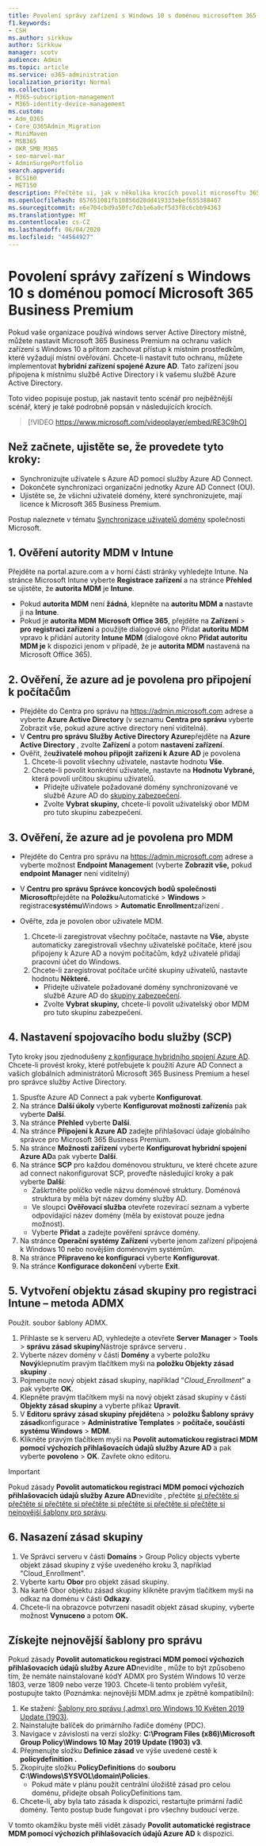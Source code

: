 ```yaml
---
title: Povolení správy zařízení s Windows 10 s doménou microsoftem 365 pro firmy
f1.keywords:
- CSH
ms.author: sirkkuw
author: Sirkkuw
manager: scotv
audience: Admin
ms.topic: article
ms.service: o365-administration
localization_priority: Normal
ms.collection:
- M365-subscription-management
- M365-identity-device-management
ms.custom:
- Adm_O365
- Core_O365Admin_Migration
- MiniMaven
- MSB365
- OKR_SMB_M365
- seo-marvel-mar
- AdminSurgePortfolio
search.appverid:
- BCS160
- MET150
description: Přečtěte si, jak v několika krocích povolit microsoftu 365 ochranu místních zařízení se systémem Windows 10 připojenými k adresáři A active Directory.
ms.openlocfilehash: 857651081fb10856d28dd419333ebef655388407
ms.sourcegitcommit: e6e704cbd9a50fc7db1e6a0cf5d3f8c6cbb94363
ms.translationtype: MT
ms.contentlocale: cs-CZ
ms.lasthandoff: 06/04/2020
ms.locfileid: "44564927"
---
```

# <a name="enable-domain-joined-windows-10-devices-to-be-managed-by-microsoft-365-business-premium"></a>Povolení správy zařízení s Windows 10 s doménou pomocí Microsoft 365 Business Premium

Pokud vaše organizace používá windows server Active Directory místně, můžete nastavit Microsoft 365 Business Premium na ochranu vašich zařízení s Windows 10 a přitom zachovat přístup k místním prostředkům, které vyžadují místní ověřování.
Chcete-li nastavit tuto ochranu, můžete implementovat **hybridní zařízení spojené Azure AD**. Tato zařízení jsou připojena k místnímu službě Active Directory i k vašemu službě Azure Active Directory.

Toto video popisuje postup, jak nastavit tento scénář pro nejběžnější scénář, který je také podrobně popsán v následujících krocích.

> [!VIDEO https://www.microsoft.com/videoplayer/embed/RE3C9hO]
  

## <a name="before-you-get-started-make-sure-you-complete-these-steps"></a>Než začnete, ujistěte se, že provedete tyto kroky:
- Synchronizujte uživatele s Azure AD pomocí služby Azure AD Connect.
- Dokončete synchronizaci organizační jednotky Azure AD Connect (OU).
- Ujistěte se, že všichni uživatelé domény, které synchronizujete, mají licence k Microsoft 365 Business Premium.

Postup naleznete v tématu [Synchronizace uživatelů domény](manage-domain-users.md) společnosti Microsoft.

## <a name="1-verify-mdm-authority-in-intune"></a>1. Ověření autority MDM v Intune

Přejděte na portal.azure.com a v horní části stránky vyhledejte Intune.
Na stránce Microsoft Intune vyberte **Registrace zařízení** a na stránce **Přehled** se ujistěte, že **autorita MDM** je **Intune**.

- Pokud **autorita MDM** není **žádná**, klepněte na **autoritu MDM a** nastavte ji na **Intune**.
- Pokud je **autorita MDM** **Microsoft Office 365**, přejděte na **Zařízení**  >  **pro registraci zařízení** a použijte dialogové okno Přidat **autoritu MDM** vpravo k přidání autority **Intune MDM** (dialogové okno **Přidat autoritu MDM je** k dispozici jenom v případě, že je **autorita MDM** nastavená na Microsoft Office 365).

## <a name="2-verify-azure-ad-is-enabled-for-joining-computers"></a>2. Ověření, že azure ad je povolena pro připojení k počítačům

- Přejděte do Centra pro správu na <a href="https://go.microsoft.com/fwlink/p/?linkid=2024339" target="_blank">https://admin.microsoft.com</a> adrese a vyberte **Azure Active Directory** (v seznamu **Centra pro správu** vyberte Zobrazit vše, pokud azure active directory není viditelná). 
- V **Centru pro správu Služby Active Directory Azure**přejděte na **Azure Active Directory** , zvolte **Zařízení** a potom **nastavení zařízení**.
- Ověřit, že**uživatelé mohou připojit zařízení k Azure AD** je povolena 
    1. Chcete-li povolit všechny uživatele, nastavte hodnotu **Vše**.
    2. Chcete-li povolit konkrétní uživatele, nastavte na **Hodnotu Vybrané,** která povolí určitou skupinu uživatelů.
        - Přidejte uživatele požadované domény synchronizované ve službě Azure AD do [skupiny zabezpečení](../admin/create-groups/create-groups.md).
        - Zvolte **Vybrat skupiny,** chcete-li povolit uživatelský obor MDM pro tuto skupinu zabezpečení.

## <a name="3-verify-azure-ad-is-enabled-for-mdm"></a>3. Ověření, že azure ad je povolena pro MDM

- Přejděte do Centra pro správu na <a href="https://go.microsoft.com/fwlink/p/?linkid=2024339" target="_blank">https://admin.microsoft.com</a> adrese a vyberte možnost **Endpoint Managemen**t (vyberte **Zobrazit vše,** pokud **endpoint Manager** není viditelný)
- V **Centru pro správu Správce koncových bodů společnosti Microsoft**přejděte na **Položku**Automatické  >  **Windows**  >  registrace**systému**Windows  >  **Automatic Enrollment**zařízení .
- Ověřte, zda je povolen obor uživatele MDM.

    1. Chcete-li zaregistrovat všechny počítače, nastavte na **Vše,** abyste automaticky zaregistrovali všechny uživatelské počítače, které jsou připojeny k Azure AD a novým počítačům, když uživatelé přidají pracovní účet do Windows.
    2. Chcete-li zaregistrovat počítače určité skupiny uživatelů, nastavte hodnotu **Některé.**
        -  Přidejte uživatele požadované domény synchronizované ve službě Azure AD do [skupiny zabezpečení](../admin/create-groups/create-groups.md).
        -  Zvolte **Vybrat skupiny,** chcete-li povolit uživatelský obor MDM pro tuto skupinu zabezpečení.

## <a name="4-set-up-service-connection-point-scp"></a>4. Nastavení spojovacího bodu služby (SCP)

Tyto kroky jsou zjednodušeny [z konfigurace hybridního spojení Azure AD](https://docs.microsoft.com/azure/active-directory/devices/hybrid-azuread-join-managed-domains#configure-hybrid-azure-ad-join). Chcete-li provést kroky, které potřebujete k použití Azure AD Connect a vašich globálních administrátorů Microsoft 365 Business Premium a hesel pro správce služby Active Directory.

1.  Spusťte Azure AD Connect a pak vyberte **Konfigurovat**.
2.  Na stránce **Další úkoly** vyberte **Konfigurovat možnosti zařízení**a pak vyberte **Další**.
3.  Na stránce **Přehled** vyberte **Další**.
4.  Na stránce **Připojení k Azure AD** zadejte přihlašovací údaje globálního správce pro Microsoft 365 Business Premium.
5.  Na stránce **Možnosti zařízení** vyberte **Konfigurovat hybridní spojení Azure AD**a pak vyberte **Další**.
6.  Na stránce **SCP** pro každou doménovou strukturu, ve které chcete azure ad connect nakonfigurovat SCP, proveďte následující kroky a pak vyberte **Další**:
    - Zaškrtněte políčko vedle názvu doménové struktury. Doménová struktura by měla být název domény služby AD.
    - Ve sloupci **Ověřovací služba** otevřete rozevírací seznam a vyberte odpovídající název domény (měla by existovat pouze jedna možnost).
    - Vyberte **Přidat** a zadejte pověření správce domény.  
7.  Na stránce **Operační systémy Zařízení** vyberte jenom zařízení připojená k Windows 10 nebo novějším doménovým systémům.
8.  Na stránce **Připraveno ke konfiguraci** vyberte **Konfigurovat**.
9.  Na stránce **Konfigurace dokončení** vyberte **Exit**.


## <a name="5-create-a-gpo-for-intune-enrollment--admx-method"></a>5. Vytvoření objektu zásad skupiny pro registraci Intune – metoda ADMX

Použít. soubor šablony ADMX.

1.  Přihlaste se k serveru AD, vyhledejte a otevřete **Server Manager**  >  **Tools**  >  **správu zásad skupiny**Nástroje správce serveru .
2.  Vyberte název domény v části **Domény** a vyberte položku **Nový**klepnutím pravým tlačítkem myši na **položku Objekty zásad skupiny** .
3.  Pojmenujte nový objekt zásad skupiny, například "*Cloud_Enrollment*" a pak vyberte **OK**.
4.  Klepněte pravým tlačítkem myši na nový objekt zásad skupiny v části **Objekty zásad skupiny** a vyberte příkaz **Upravit**.
5.  V **Editoru správy zásad skupiny** **přejděte**na  >  **položku Šablony správy zásad**konfigurace  >  **Administrative Templates**  >  **počítače, součásti systému Windows**  >  **MDM**.
6. Klikněte pravým tlačítkem myši na **Povolit automatickou registraci MDM pomocí výchozích přihlašovacích údajů služby Azure AD** a pak vyberte **povoleno**  >  **OK**. Zavřete okno editoru.

> [!IMPORTANT]
> Pokud zásady **Povolit automatickou registraci MDM pomocí výchozích přihlašovacích údajů služby Azure AD**nevidíte , přečtěte [si přečtěte si přečtěte si přečtěte si přečtěte si přečtěte si přečtěte si přečtěte si nejnovější šablony pro správu](#get-the-latest-administrative-templates).

## <a name="6-deploy-the-group-policy"></a>6. Nasazení zásad skupiny

1.  Ve Správci serveru v části **Domains** > Group Policy objects vyberte objekt zásad skupiny z výše uvedeného kroku 3, například "Cloud_Enrollment".
2.  Vyberte kartu **Obor** pro objekt zásad skupiny.
3.  Na kartě Obor objektu zásad skupiny klikněte pravým tlačítkem myši na odkaz na doménu v části **Odkazy**.
4.  Chcete-li na obrazovce potvrzení nasadit objekt zásad skupiny, vyberte možnost **Vynuceno** a potom **OK.**

## <a name="get-the-latest-administrative-templates"></a>Získejte nejnovější šablony pro správu

Pokud zásady **Povolit automatickou registraci MDM pomocí výchozích přihlašovacích údajů služby Azure AD**nevidíte , může to být způsobeno tím, že nemáte nainstalované kódY ADMX pro Systém Windows 10 verze 1803, verze 1809 nebo verze 1903. Chcete-li tento problém vyřešit, postupujte takto (Poznámka: nejnovější MDM.admx je zpětně kompatibilní):

1.  Ke stažení: [Šablony pro správu (.admx) pro Windows 10 Květen 2019 Update (1903)](https://www.microsoft.com/download/details.aspx?id=58495&WT.mc_id=rss_alldownloads_all).
2.  Nainstalujte balíček do primárního řadiče domény (PDC).
3.  Navigace v závislosti na verzi složky: **C:\Program Files (x86)\Microsoft Group Policy\Windows 10 May 2019 Update (1903) v3**.
4.  Přejmenujte složku **Definice zásad** ve výše uvedené cestě k **policydefinition .**
5.  Zkopírujte složku **PolicyDefinitions** do **souboru C:\Windows\SYSVOL\domain\Policies**. 
    -   Pokud máte v plánu použít centrální úložiště zásad pro celou doménu, přidejte obsah PolicyDefinitions tam.
6.  Chcete-li, aby byla tato zásada k dispozici, restartujte primární řadič domény. Tento postup bude fungovat i pro všechny budoucí verze.

V tomto okamžiku byste měli vidět zásady **Povolit automatické registrace MDM pomocí výchozích přihlašovacích údajů Azure AD** k dispozici.

